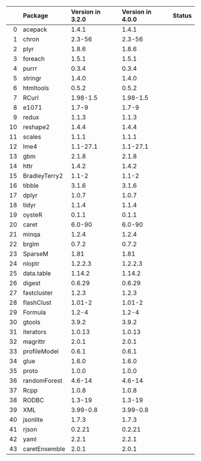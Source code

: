 <!-- markdown-link-check-disable -->

|    | Package       | Version in 3.2.0   | Version in 4.0.0   | Status   |
|---:|:--------------|:-------------------|:-------------------|:---------|
|  0 | acepack       | 1.4.1              | 1.4.1              |          |
|  1 | chron         | 2.3-56             | 2.3-56             |          |
|  2 | plyr          | 1.8.6              | 1.8.6              |          |
|  3 | foreach       | 1.5.1              | 1.5.1              |          |
|  4 | purrr         | 0.3.4              | 0.3.4              |          |
|  5 | stringr       | 1.4.0              | 1.4.0              |          |
|  6 | htmltools     | 0.5.2              | 0.5.2              |          |
|  7 | RCurl         | 1.98-1.5           | 1.98-1.5           |          |
|  8 | e1071         | 1.7-9              | 1.7-9              |          |
|  9 | redux         | 1.1.3              | 1.1.3              |          |
| 10 | reshape2      | 1.4.4              | 1.4.4              |          |
| 11 | scales        | 1.1.1              | 1.1.1              |          |
| 12 | lme4          | 1.1-27.1           | 1.1-27.1           |          |
| 13 | gbm           | 2.1.8              | 2.1.8              |          |
| 14 | httr          | 1.4.2              | 1.4.2              |          |
| 15 | BradleyTerry2 | 1.1-2              | 1.1-2              |          |
| 16 | tibble        | 3.1.6              | 3.1.6              |          |
| 17 | dplyr         | 1.0.7              | 1.0.7              |          |
| 18 | tidyr         | 1.1.4              | 1.1.4              |          |
| 19 | oysteR        | 0.1.1              | 0.1.1              |          |
| 20 | caret         | 6.0-90             | 6.0-90             |          |
| 21 | minqa         | 1.2.4              | 1.2.4              |          |
| 22 | brglm         | 0.7.2              | 0.7.2              |          |
| 23 | SparseM       | 1.81               | 1.81               |          |
| 24 | nloptr        | 1.2.2.3            | 1.2.2.3            |          |
| 25 | data.table    | 1.14.2             | 1.14.2             |          |
| 26 | digest        | 0.6.29             | 0.6.29             |          |
| 27 | fastcluster   | 1.2.3              | 1.2.3              |          |
| 28 | flashClust    | 1.01-2             | 1.01-2             |          |
| 29 | Formula       | 1.2-4              | 1.2-4              |          |
| 30 | gtools        | 3.9.2              | 3.9.2              |          |
| 31 | iterators     | 1.0.13             | 1.0.13             |          |
| 32 | magrittr      | 2.0.1              | 2.0.1              |          |
| 33 | profileModel  | 0.6.1              | 0.6.1              |          |
| 34 | glue          | 1.6.0              | 1.6.0              |          |
| 35 | proto         | 1.0.0              | 1.0.0              |          |
| 36 | randomForest  | 4.6-14             | 4.6-14             |          |
| 37 | Rcpp          | 1.0.8              | 1.0.8              |          |
| 38 | RODBC         | 1.3-19             | 1.3-19             |          |
| 39 | XML           | 3.99-0.8           | 3.99-0.8           |          |
| 40 | jsonlite      | 1.7.3              | 1.7.3              |          |
| 41 | rjson         | 0.2.21             | 0.2.21             |          |
| 42 | yaml          | 2.2.1              | 2.2.1              |          |
| 43 | caretEnsemble | 2.0.1              | 2.0.1              |          |